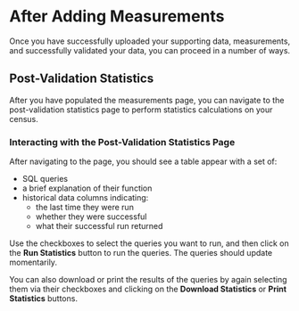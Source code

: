 # After Adding Measurements

Once you have successfully uploaded your supporting data, measurements, and successfully
validated your data, you can proceed in a number of ways.

## Post-Validation Statistics

After you have populated the measurements page, you can navigate to the post-validation
statistics page to perform statistics calculations on your census.

### Interacting with the Post-Validation Statistics Page

After navigating to the page, you should see a table appear with a set of:

- SQL queries
- a brief explanation of their function
- historical data columns indicating:
  - the last time they were run
  - whether they were successful
  - what their successful run returned

Use the checkboxes to select the queries you want to run, and then click on the **Run
Statistics** button to run the queries. The queries should update momentarily.

You can also download or print the results of the queries by again selecting them via their
checkboxes and clicking on the **Download Statistics** or **Print Statistics** buttons.
